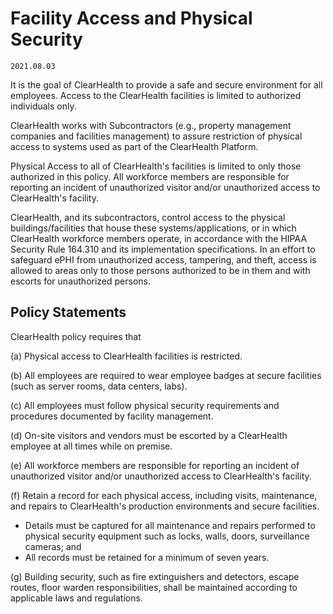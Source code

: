 # Facility Access and Physical Security

`2021.08.03`

It is the goal of ClearHealth to provide a safe and secure environment
for all employees. Access to the ClearHealth facilities is limited to
authorized individuals only.

ClearHealth works with Subcontractors (e.g., property management
companies and facilities management) to assure restriction of physical access to
systems used as part of the ClearHealth Platform.

Physical Access to all of ClearHealth's facilities is limited to only
those authorized in this policy. All workforce members are
responsible for reporting an incident of unauthorized visitor and/or
unauthorized access to ClearHealth's facility.

ClearHealth, and its subcontractors, control access to the physical
buildings/facilities that house these systems/applications, or in which
ClearHealth workforce members operate, in accordance with the HIPAA
Security Rule 164.310 and its implementation specifications. In an effort to
safeguard ePHI from unauthorized access, tampering, and theft, access is allowed
to areas only to those persons authorized to be in them and with escorts for
unauthorized persons.

## Policy Statements

ClearHealth policy requires that

(a) Physical access to ClearHealth facilities is restricted.

(b) All employees are required to wear employee badges at secure facilities
(such as server rooms, data centers, labs).

(c) All employees must follow physical security requirements and procedures
documented by facility management.

(d) On-site visitors and vendors must be escorted by a ClearHealth employee at all
times while on premise.

(e) All workforce members are responsible for reporting an incident of
unauthorized visitor and/or unauthorized access to ClearHealth's facility.

(f) Retain a record for each physical access, including visits, maintenance, and
repairs to ClearHealth's production environments and secure facilities.

  * Details must be captured for all maintenance and repairs performed to
    physical security equipment such as locks, walls, doors, surveillance
    cameras; and
  * All records must be retained for a minimum of seven years.

(g) Building security, such as fire extinguishers and detectors, escape routes,
floor warden responsibilities, shall be maintained according to applicable laws
and regulations.
